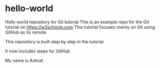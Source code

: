 # hello-world
Hello world repository for Git tutorial
This is an example repo for the Git tutorial on https://w3schools.com
This tutorial focuses mainly on Git using GitHub as its remote

This repository is built step by step in the tutorial.

It now includes steps for GitHub

My name is Ashraf.
